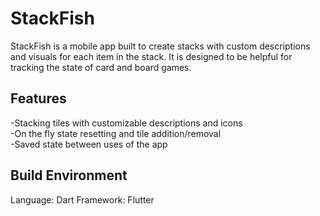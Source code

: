 # StackFish

StackFish is a mobile app built to create stacks with custom descriptions and visuals for each item in the stack. It is designed to be helpful for tracking the state of card and board games.

## Features

-Stacking tiles with customizable descriptions and icons  
-On the fly state resetting and tile addition/removal  
-Saved state between uses of the app  

## Build Environment

Language: Dart
Framework: Flutter
